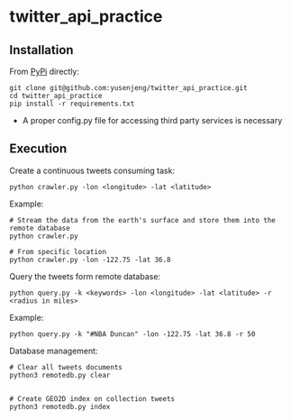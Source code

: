 # twitter_api_practice

## Installation
From [PyPi](https://pypi.python.org/pypi/kubernetes/) directly:
```
git clone git@github.com:yusenjeng/twitter_api_practice.git
cd twitter_api_practice
pip install -r requirements.txt
```

* A proper config.py file for accessing third party services is necessary

## Execution

Create a continuous tweets consuming task:
```
python crawler.py -lon <longitude> -lat <latitude>
```

Example:
```
# Stream the data from the earth's surface and store them into the remote database
python crawler.py

# From specific location
python crawler.py -lon -122.75 -lat 36.8
```


Query the tweets form remote database:
```
python query.py -k <keywords> -lon <longitude> -lat <latitude> -r <radius in miles>
```

Example:
```
python query.py -k "#NBA Duncan" -lon -122.75 -lat 36.8 -r 50
```


Database management:
```
# Clear all tweets documents
python3 remotedb.py clear


# Create GEO2D index on collection tweets
python3 remotedb.py index
```



